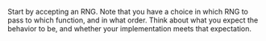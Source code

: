 Start by accepting an RNG. Note that you have a choice in which RNG to pass to which function, and
in what order. Think about what you expect the behavior to be, and whether your implementation meets
that expectation.
